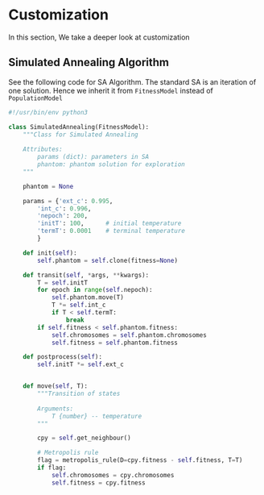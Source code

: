 # Customization

In this section, We take a deeper look at customization

## Simulated Annealing Algorithm
See the following code for SA Algorithm. The standard SA is an iteration of one solution. Hence we inherit it from `FitnessModel` instead of `PopulationModel`

```python
#!/usr/bin/env python3

class SimulatedAnnealing(FitnessModel):
    """Class for Simulated Annealing
    
    Attributes:
        params (dict): parameters in SA
        phantom: phantom solution for exploration
    """

    phantom = None

    params = {'ext_c': 0.995,
        'int_c': 0.996,
        'nepoch': 200,
        'initT': 100,      # initial temperature
        'termT': 0.0001    # terminal temperature
        }

    def init(self):
        self.phantom = self.clone(fitness=None)

    def transit(self, *args, **kwargs):
        T = self.initT
        for epoch in range(self.nepoch):
            self.phantom.move(T)
            T *= self.int_c
            if T < self.termT:
                break
        if self.fitness < self.phantom.fitness:
            self.chromosomes = self.phantom.chromosomes
            self.fitness = self.phantom.fitness

    def postprocess(self):
        self.initT *= self.ext_c


    def move(self, T):
        """Transition of states
        
        Arguments:
            T {number} -- temperature
        """

        cpy = self.get_neighbour()

        # Metropolis rule
        flag = metropolis_rule(D=cpy.fitness - self.fitness, T=T)
        if flag:
            self.chromosomes = cpy.chromosomes
            self.fitness = cpy.fitness
```
